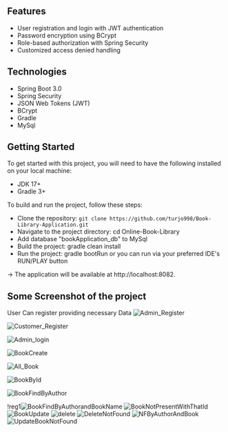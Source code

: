 ## Features
* User registration and login with JWT authentication
* Password encryption using BCrypt
* Role-based authorization with Spring Security
* Customized access denied handling

## Technologies
* Spring Boot 3.0
* Spring Security
* JSON Web Tokens (JWT)
* BCrypt
* Gradle
* MySql
 
## Getting Started
To get started with this project, you will need to have the following installed on your local machine:

* JDK 17+
* Gradle 3+


To build and run the project, follow these steps:

* Clone the repository: `git clone https://github.com/turjo998/Book-Library-Application.git`
* Navigate to the project directory: cd Online-Book-Library
* Add database "bookApplication_db" to MySql 
* Build the project: gradle clean install
* Run the project: gradle bootRun or you can run via your preferred IDE's RUN/PLAY button

-> The application will be available at http://localhost:8082.

## Some Screenshot of the project

User Can register providing necessary Data 
![Admin_Register](https://github.com/turjo998/Book-Library-Application/assets/131146079/b412a7a6-108e-4d5e-9dc4-e0fd60c10f05)


![Customer_Register](https://github.com/turjo998/Book-Library-Application/assets/131146079/48f202dd-cda2-4032-8916-19ac546dd129)

![Admin_login](https://github.com/turjo998/Book-Library-Application/assets/131146079/7cab1c3f-2330-40c9-bc04-50da1c2fa9e4)


![BookCreate](https://github.com/turjo998/Book-Library-Application/assets/131146079/11fc7fa6-6684-405b-98b4-2ecd721d6476)

![All_Book](https://github.com/turjo998/Book-Library-Application/assets/131146079/cf2adcb9-27b8-4dd7-80ce-9ca997e8b596)

![BookById](https://github.com/turjo998/Book-Library-Application/assets/131146079/618a816e-f978-42ea-bc92-bf7ad5ad8ef8)

![BookFindByAuthor](https://github.com/turjo998/Book-Library-Application/assets/131146079/1ea3232b-13d5-41c6-9cf9-865d7ea3f2e3)

!reg1![BookFindByAuthorandBookName](https://github.com/turjo998/Book-Library-Application/assets/131146079/e59dbfc4-1ec1-4f89-ad72-ba77fa7601c8)
![BookNotPresentWithThatId](https://github.com/turjo998/Book-Library-Application/assets/131146079/1d3bb2b8-5b49-421b-923f-f87988695187)
![BookUpdate](https://github.com/turjo998/Book-Library-Application/assets/131146079/c5a3cbf2-3d00-4b03-8bf2-60edac1d06f0)
![delete](https://github.com/turjo998/Book-Library-Application/assets/131146079/7ed084e6-0350-448c-b021-0ca5fd3205fb)
![DeleteNotFound](https://github.com/turjo998/Book-Library-Application/assets/131146079/dc64cf45-e9e9-4a46-b335-27614ab65eb2)
![NFByAuthorAndBook](https://github.com/turjo998/Book-Library-Application/assets/131146079/6af1a9fd-6e68-40b5-8333-a558531c03d0)
![UpdateBookNotFound](https://github.com/turjo998/Book-Library-Application/assets/131146079/d6123240-6381-4e4d-b469-f8b392fbe599)
